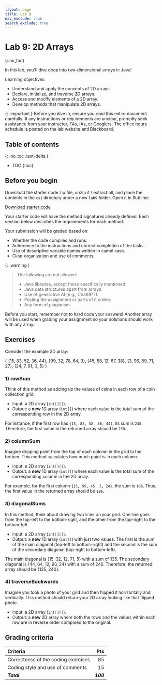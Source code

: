 ```yaml
---
layout: page
title: Lab 9
nav_exclude: true
search_exclude: true
---
```


# Lab 9: 2D Arrays
{:.no_toc}

In this lab, you'll dive deep into two-dimensional arrays in Java!

Learning objectives:
- Understand and apply the concepts of 2D arrays.
- Declare, initialize, and traverse 2D arrays.
- Access and modify elements of a 2D array.
- Develop methods that manipulate 2D arrays.

{: .important }
Before you dive in, ensure you read this entire document carefully. If any instructions or requirements are unclear, promptly seek assistance from your instructor, TAs, IAs, or Googlers. The office hours schedule is posted on the lab website and Blackboard.

## Table of contents
{: .no_toc .text-delta }

- TOC
{:toc}

## Before you begin

Download the starter code zip file, unzip it / extract all, and place the contents in the `cs1` directory under a new `lab9` folder. Open it in Sublime.

<a href="https://github.com/UTEP-CS-1/website/raw/main{{page.url|relative_url}}../lab9_starter.zip" class="btn btn-green">Download starter code</a>

Your starter code will have the method signatures already defined. Each section below describes the requirements for each method.

Your submission will be graded based on:
- Whether the code compiles and runs.
- Adherence to the instructions and correct completion of the tasks.
- Use of descriptive variable names written in camel case.
- Clear organization and use of comments.

{: .warning }
> The following are not allowed:
> - Java libraries, except those specifically mentioned.
> - Java data structures apart from arrays.
> - Use of generative AI (e.g., ChatGPT).
> - Posting the assignment or parts of it online.
> - Any form of plagiarism.

Before you start, remember not to hard code your answers! Another array will be used when grading your assignment so your solutions should work with any array.

## Exercises

Consider the example 2D array:

{
    {15, 83, 52, 36, 44},
    {99, 32, 78, 64, 9},
    {45, 58, 12, 67, 38},
    {3, 96, 89, 71, 27},
    {24, 7, 91, 0, 5}
}

### 1) rowSum

Think of this method as adding up the values of coins in each row of a coin collection grid.

- Input: a 2D array (`int[][]`).
- Output: a **new** 1D array (`int[]`) where each value is the total sum of the corresponding row in the 2D array.

For instance, if the first row has `{15, 83, 52, 36, 44}`, its sum is `230`. Therefore, the first value in the returned array should be `230`.

### 2) columnSum

Imagine dripping paint from the top of each column in the grid to the bottom. This method calculates how much paint is in each column.

- Input: a 2D array (`int[][]`).
- Output: a **new** 1D array (`int[]`) where each value is the total sum of the corresponding column in the 2D array.

For example, for the first column `{15, 99, 45, 3, 24}`, the sum is `186`. Thus, the first value in the returned array should be `186`.

### 3) diagonalSums

In this method, think about drawing two lines on your grid. One line goes from the top-left to the bottom-right, and the other from the top-right to the bottom-left. 

- Input: a 2D array (`int[][]`).
- Output: a **new** 1D array (`int[]`) with just two values. The first is the sum of the main diagonal (top-left to bottom-right) and the second is the sum of the secondary diagonal (top-right to bottom-left).

The main diagonal is {15, 32, 12, 71, 5} with a sum of 135. The secondary diagonal is {44, 64, 12, 96, 24} with a sum of 240. Therefore, the returned array should be {135, 240}.

### 4) traverseBackwards

Imagine you took a photo of your grid and then flipped it horizontally and vertically. This method should return your 2D array looking like that flipped photo.

- Input: a 2D array (`int[][]`).
- Output: a **new** 2D array where both the rows and the values within each row are in reverse order compared to the original.

## Grading criteria

| **Criteria**                             |   **Pts** |
|:-----------------------------------------|----------:|
| Correctness of the coding exercises      |        85 |
| Coding style and use of comments         |        15 |
| **_Total_**                              | **_100_** |



